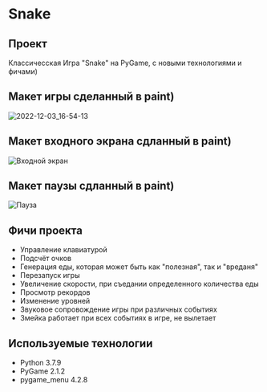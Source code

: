 # Snake

## Проект
Классичесская Игра "Snake" на PyGame, с новыми технологиями и фичами)

## Макет игры сделанный в paint)
![2022-12-03_16-54-13](https://user-images.githubusercontent.com/94148371/205493532-5135a7ae-e3b6-4873-a666-17e935855160.png)

## Макет входного экрана сдланный в paint)
![Входной экран](https://user-images.githubusercontent.com/94148371/206912949-ee8cec14-f489-4be3-8c7f-1cfcd1f3270e.png)


## Макет паузы сдланный в paint)
![Пауза](https://user-images.githubusercontent.com/94148371/206912956-29eddc5a-1f80-4199-bd9d-ace23daa3b14.png)


## Фичи проекта
- Управление клавиатурой
- Подсчёт очков
- Генерация еды, которая может быть как "полезная", так и "вреданя"
- Перезапуск игры
- Увеличение скорости, при съедании определенного количества еды
- Просмотр рекордов
- Изменение уровней
- Звуковое сопровождение игры при различных событиях
- Змейка работает при всех событиях в игре, не вылетает


## Используемые технологии
- Python 3.7.9
- PyGame 2.1.2
- pygame_menu 4.2.8
